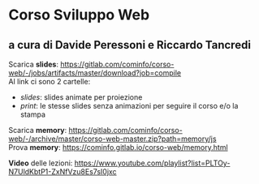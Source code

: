 # Corso Sviluppo Web
## a cura di Davide Peressoni e Riccardo Tancredi

Scarica **slides**: https://gitlab.com/cominfo/corso-web/-/jobs/artifacts/master/download?job=compile  
Al link ci sono 2 cartelle:
  * _slides_: slides animate per proiezione
  * _print_: le stesse slides senza animazioni per seguire il corso e/o la stampa


Scarica **memory**: https://gitlab.com/cominfo/corso-web/-/archive/master/corso-web-master.zip?path=memory/js  
Prova **memory**: https://cominfo.gitlab.io/corso-web/memory.html

**Video** delle lezioni: https://www.youtube.com/playlist?list=PLTOy-N7UldKbtP1-ZxNfVzu8Es7sI0jxc
